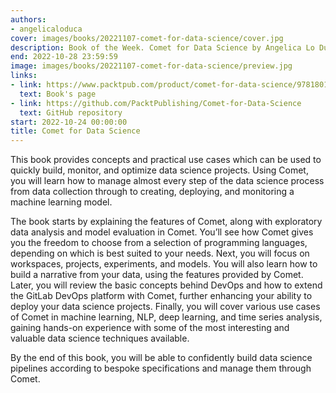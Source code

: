 ```yaml
---
authors:
- angelicaloduca
cover: images/books/20221107-comet-for-data-science/cover.jpg
description: Book of the Week. Comet for Data Science by Angelica Lo Duca
end: 2022-10-28 23:59:59
image: images/books/20221107-comet-for-data-science/preview.jpg
links:
- link: https://www.packtpub.com/product/comet-for-data-science/9781801814430
  text: Book's page
- link: https://github.com/PacktPublishing/Comet-for-Data-Science
  text: GitHub repository
start: 2022-10-24 00:00:00
title: Comet for Data Science
---
```


This book provides concepts and practical use cases which can be used to quickly build, monitor, and optimize data science projects. Using Comet, you will learn how to manage almost every step of the data science process from data collection through to creating, deploying, and monitoring a machine learning model.

The book starts by explaining the features of Comet, along with exploratory data analysis and model evaluation in Comet. You’ll see how Comet gives you the freedom to choose from a selection of programming languages, depending on which is best suited to your needs. Next, you will focus on workspaces, projects, experiments, and models. You will also learn how to build a narrative from your data, using the features provided by Comet. Later, you will review the basic concepts behind DevOps and how to extend the GitLab DevOps platform with Comet, further enhancing your ability to deploy your data science projects. Finally, you will cover various use cases of Comet in machine learning, NLP, deep learning, and time series analysis, gaining hands-on experience with some of the most interesting and valuable data science techniques available.

By the end of this book, you will be able to confidently build data science pipelines according to bespoke specifications and manage them through Comet.

